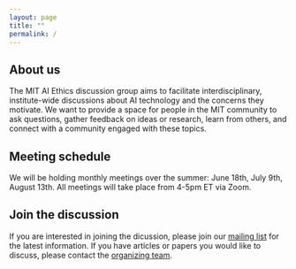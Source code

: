 ```yaml
---
layout: page
title: ""
permalink: /
---
```


## About us

The MIT AI Ethics discussion group aims to facilitate interdisciplinary, institute-wide discussions about AI technology and the concerns they motivate. We want to provide a space for people in the MIT community to ask questions, gather feedback on ideas or research, learn from others, and connect with a community engaged with these topics. 

## Meeting schedule

We will be holding monthly meetings over the summer: June 18th, July 9th, August 13th. All meetings will take place from 4-5pm ET via Zoom.  

## Join the discussion

If you are interested in joining the dicussion, please join our [mailing list](https://groups.mit.edu/webmoira/list/ai-ethics) for the latest information. If you have articles or papers you would like to discuss, please contact the [organizing team](mailto:ai-ethics-admin@mit.edu). 
